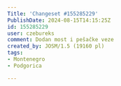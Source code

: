 ```yaml
---
Title: 'Changeset #155285229'
PublishDate: 2024-08-15T14:15:25Z
id: 155285229
user: czebureks
comment: Dodan most i pešačke veze
created_by: JOSM/1.5 (19160 pl)
tags:
- Montenegro
- Podgorica

---
```

